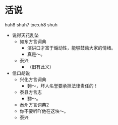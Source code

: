 # 活说
huh8 shuh7
txe:uh8 shuh
+ 说得天花乱坠
  * 如东方言词典
    + 演讲口才富于煽动性，能够鼓动大家的情绪。
    - 真是～。
  * 泰兴
    + （旧有此义）
+ 信口胡说
  * 兴化方言词典
    - 覅～，坏人名誉要承担法律责任的！
  * 泰县方言志
    - 覅～。
  * 泰州方言词典2
  - 你不要听吖他在这块～。
  * 泰兴
